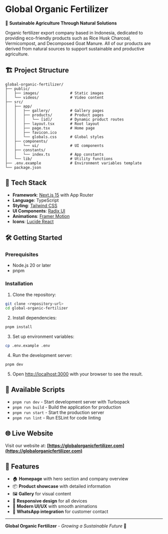 # Global Organic Fertilizer

🌱 **Sustainable Agriculture Through Natural Solutions**

Organic fertilizer export company based in Indonesia, dedicated to providing eco-friendly products such as Rice Husk Charcoal, Vermicompost, and Decomposed Goat Manure. All of our products are derived from natural sources to support sustainable and productive agriculture.

## 🏗️ Project Structure

```
global-organic-fertilizer/
├── public/
│   ├── images/              # Static images
│   └── videos/              # Video content
├── src/
│   ├── app/
│   │   ├── gallery/         # Gallery pages
│   │   ├── products/        # Product pages
│   │   │   └── [id]/        # Dynamic product routes
│   │   ├── layout.tsx       # Root layout
│   │   ├── page.tsx         # Home page
│   │   ├── favicon.ico
│   │   └── globals.css      # Global styles
│   ├── components/
│   │   └── ui/              # UI components
│   ├── constants/
│   │   └── index.ts         # App constants
│   └── lib/                 # Utility functions
├── .env.example             # Environment variables template
└── package.json
```

## 🚀 Tech Stack

- **Framework**: [Next.js 15](https://nextjs.org) with App Router
- **Language**: TypeScript
- **Styling**: [Tailwind CSS](https://tailwindcss.com)
- **UI Components**: [Radix UI](https://radix-ui.com)
- **Animations**: [Framer Motion](https://framer.com/motion)
- **Icons**: [Lucide React](https://lucide.dev)

## 🛠️ Getting Started

### Prerequisites

- Node.js 20 or later
- pnpm

### Installation

1. Clone the repository:

```bash
git clone <repository-url>
cd global-organic-fertilizer
```

2. Install dependencies:

```bash
pnpm install
```

3. Set up environment variables:

```bash
cp .env.example .env
```

4. Run the development server:

```bash
pnpm dev
```

5. Open [http://localhost:3000](http://localhost:3000) with your browser to see the result.

## 📝 Available Scripts

- `pnpm run dev` - Start development server with Turbopack
- `pnpm run build` - Build the application for production
- `pnpm run start` - Start the production server
- `pnpm run lint` - Run ESLint for code linting

## 🌐 Live Website

Visit our website at: **[https://globalorganicfertilizer.com](https://globalorganicfertilizer.com)**

## 📱 Features

- 🏠 **Homepage** with hero section and company overview
- 📦 **Product showcase** with detailed information
- 🖼️ **Gallery** for visual content
- 📱 **Responsive design** for all devices
- 🎨 **Modern UI/UX** with smooth animations
- 💬 **WhatsApp integration** for customer contact

---

**Global Organic Fertilizer** - _Growing a Sustainable Future_ 🌱
